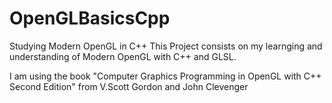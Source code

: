 # OpenGLBasicsCpp
Studying Modern OpenGL in C++
This Project consists on my learnging and understanding of Modern OpenGL with C++ and GLSL.

I am using the book 
"Computer Graphics Programming in OpenGL with C++ Second Edition" from V.Scott Gordon and John Clevenger
